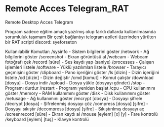 # Remote Acces Telegram_RAT
Remote Desktop Acces Telegram

Program sadece eğitim amaçlı yazılmış olup farklı dallarda kullanılmasında sorumluluk taşımam
Bir çeşit bağlantıyı telegram apileri üzerinden yürüten bir RAT scripti
discord: syeforseton

 Kullanılabilir Komutlar:
                /sysinfo - Sistem bilgilerini göster
                /network - Ağ bilgilerini göster
                /screenshot - Ekran görüntüsü al
                /webcam - Webcam fotoğrafı çek
                /record [süre] - Ses kaydı yap (saniye)
                /processes - Çalışan işlemleri listele
                /software - Yüklü yazılımları listele
                /browser - Tarayıcı geçmişini göster
                /clipboard - Pano içeriğini göster
                /ls [dizin] - Dizin içeriğini listele
                /cd [dizin] - Dizin değiştir
                /cmd [komut] - Komut çalıştır
                /download [dosya] - Dosya indir
                /upload - Dosya yükle (dosyayı gönder)
                /stop - Programı durdur
                /restart - Programı yeniden başlat
                /cpu - CPU kullanımını göster
                /memory - RAM kullanımını göster
                /disk - Disk kullanımını göster
                /netusage - Ağ kullanımını göster
                /encrypt [dosya] - Dosyayı şifrele
                /decrypt [dosya] - Şifrelenmiş dosyayı çöz
                /compress [dosya] [şifre] - Dosyayı sıkıştır
                /decompress [dosya] [şifre] - Sıkıştırılmış dosyayı aç
                /screenrecord [süre] - Ekran kaydı al
                /mouse [eylem] [x] [y] - Fare kontrolü
                /keyboard [eylem] [tuş] - Klavye kontrolü


  
